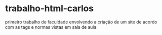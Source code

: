 # trabalho-html-carlos
primeiro trabalho de faculdade envolvendo a criação de um site de acordo com as tags e normas vistas em sala de aula

